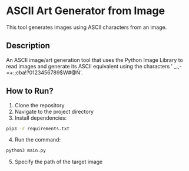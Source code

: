 # ASCII Art Generator from Image

This tool generates images using ASCII characters from an image.

## Description

An ASCII image/art generation tool that uses the Python Image Library to read images and generate its ASCII equivalent using the characters ' _.,-=+:;cba!?0123456789$W#@Ñ'.

## How to Run?

1. Clone the repository
2. Navigate to the project directory
3. Install dependencies:
```Bash
pip3 -r requirements.txt
```
4. Run the command:
```Bash
python3 main.py
```
5. Specify the path of the target image

